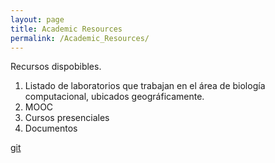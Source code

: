 ```yaml
---
layout: page
title: Academic Resources
permalink: /Academic_Resources/
---
```



Recursos dispobibles.

1. Listado de laboratorios que trabajan en el área de biología computacional, ubicados geográficamente.
2. MOOC 
3. Cursos presenciales
4. Documentos

[git](https://github.com/ISCB-MX/git_course)

